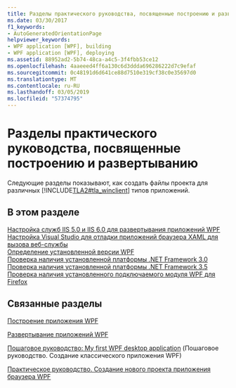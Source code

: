 ```yaml
---
title: Разделы практического руководства, посвященные построению и развертыванию
ms.date: 03/30/2017
f1_keywords:
- AutoGeneratedOrientationPage
helpviewer_keywords:
- WPF application [WPF], building
- WPF application [WPF], deploying
ms.assetid: 88952ad2-5b74-48ca-a4c5-3f4fbb53ce12
ms.openlocfilehash: 4aaeeed4ff6a130c6d3ddda696286222d7c9efaf
ms.sourcegitcommit: 0c48191d6d641ce88d7510e319cf38c0e35697d0
ms.translationtype: MT
ms.contentlocale: ru-RU
ms.lasthandoff: 03/05/2019
ms.locfileid: "57374795"
---
```

# <a name="build-and-deploy-how-to-topics"></a>Разделы практического руководства, посвященные построению и развертыванию
Следующие разделы показывают, как создать файлы проекта для различных [!INCLUDE[TLA2#tla_winclient](../../../../includes/tla2sharptla-winclient-md.md)] типов приложений.  
  
## <a name="in-this-section"></a>В этом разделе  
 [Настройка служб IIS 5.0 и IIS 6.0 для развертывания приложений WPF](how-to-configure-iis-5-0-and-iis-6-0-to-deploy-wpf-applications.md)  
 [Настройка Visual Studio для отладки приложений браузера XAML для вызова веб-службы](configure-vs-to-debug-a-xaml-browser-to-call-a-web-service.md)  
 [Определение установленной версии WPF](how-to-determine-the-installed-version-of-wpf.md)  
 [Проверка наличия установленной платформы .NET Framework 3.0](how-to-detect-whether-the-net-framework-3-0-is-installed.md)  
 [Проверка наличия установленной платформы .NET Framework 3.5](how-to-detect-whether-the-net-framework-3-5-is-installed.md)  
 [Проверка наличия установленного подключаемого модуля WPF для Firefox](how-to-detect-whether-the-wpf-plug-in-for-firefox-is-installed.md)  
  
## <a name="related-sections"></a>Связанные разделы  
 [Построение приложения WPF](building-a-wpf-application-wpf.md)  
  
 [Развертывание приложений WPF](deploying-a-wpf-application-wpf.md)  
  
 [Пошаговое руководство: My first WPF desktop application](../getting-started/walkthrough-my-first-wpf-desktop-application.md) (Пошаговое руководство. Создание классического приложения WPF)  
  
 [Практическое руководство. Создание нового проекта приложения браузера WPF](https://docs.microsoft.com/previous-versions/visualstudio/visual-studio-2010/bb628663(v=vs.100))
